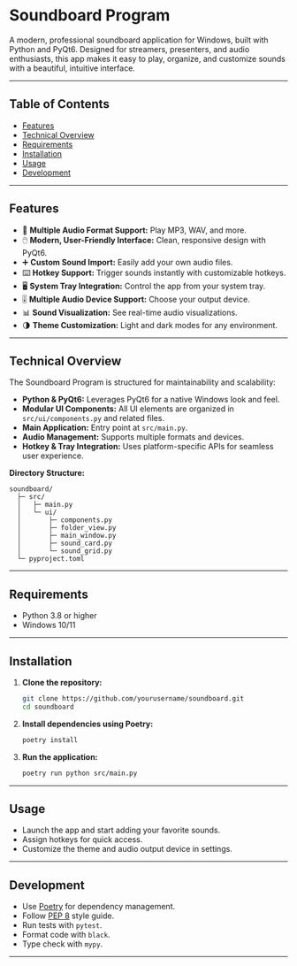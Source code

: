 # Soundboard Program

A modern, professional soundboard application for Windows, built with Python and PyQt6. Designed for streamers, presenters, and audio enthusiasts, this app makes it easy to play, organize, and customize sounds with a beautiful, intuitive interface.

---

## Table of Contents

- [Features](#features)
- [Technical Overview](#technical-overview)
- [Requirements](#requirements)
- [Installation](#installation)
- [Usage](#usage)
- [Development](#development)

---

## Features

- 🎵 **Multiple Audio Format Support:** Play MP3, WAV, and more.
- 🖱️ **Modern, User-Friendly Interface:** Clean, responsive design with PyQt6.
- ➕ **Custom Sound Import:** Easily add your own audio files.
- ⌨️ **Hotkey Support:** Trigger sounds instantly with customizable hotkeys.
- 🖥️ **System Tray Integration:** Control the app from your system tray.
- 🎚️ **Multiple Audio Device Support:** Choose your output device.
- 📊 **Sound Visualization:** See real-time audio visualizations.
- 🌗 **Theme Customization:** Light and dark modes for any environment.

---

## Technical Overview

The Soundboard Program is structured for maintainability and scalability:

- **Python & PyQt6:** Leverages PyQt6 for a native Windows look and feel.
- **Modular UI Components:** All UI elements are organized in `src/ui/components.py` and related files.
- **Main Application:** Entry point at `src/main.py`.
- **Audio Management:** Supports multiple formats and devices.
- **Hotkey & Tray Integration:** Uses platform-specific APIs for seamless user experience.

**Directory Structure:**
```
soundboard/
  ├─ src/
  │   ├─ main.py
  │   └─ ui/
  │       ├─ components.py
  │       ├─ folder_view.py
  │       ├─ main_window.py
  │       ├─ sound_card.py
  │       └─ sound_grid.py
  └─ pyproject.toml
```

---

## Requirements

- Python 3.8 or higher
- Windows 10/11

---

## Installation

1. **Clone the repository:**
   ```bash
   git clone https://github.com/yourusername/soundboard.git
   cd soundboard
   ```

2. **Install dependencies using Poetry:**
   ```bash
   poetry install
   ```

3. **Run the application:**
   ```bash
   poetry run python src/main.py
   ```

---

## Usage

- Launch the app and start adding your favorite sounds.
- Assign hotkeys for quick access.
- Customize the theme and audio output device in settings.

---

## Development

- Use [Poetry](https://python-poetry.org/) for dependency management.
- Follow [PEP 8](https://www.python.org/dev/peps/pep-0008/) style guide.
- Run tests with `pytest`.
- Format code with `black`.
- Type check with `mypy`.

---